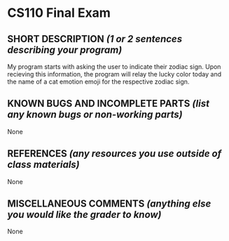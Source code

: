 # CS110 Final Exam

## SHORT DESCRIPTION *(1 or 2 sentences describing your program)*
My program starts with asking the user to indicate their zodiac sign. Upon recieving this information, the program will relay the lucky color today and the name of a cat emotion emoji for the respective zodiac sign.
## KNOWN BUGS AND INCOMPLETE PARTS *(list any known bugs or non-working parts)*
None
## REFERENCES *(any resources you use outside of class materials)*
None
## MISCELLANEOUS COMMENTS *(anything else you would like the grader to know)*
None
